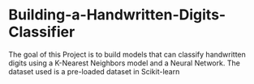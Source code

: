 # Building-a-Handwritten-Digits-Classifier
The goal of this Project is to build models that can classify handwritten digits using a K-Nearest Neighbors model and a Neural Network. The dataset used is a pre-loaded dataset in Scikit-learn
